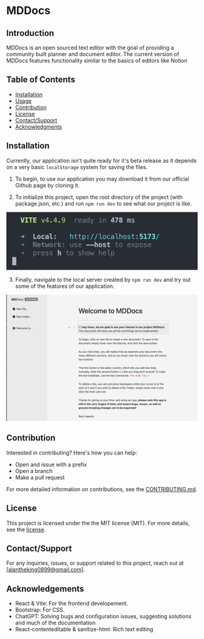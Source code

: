 # MDDocs

## Introduction

MDDocs is an open sourced text editor with the goal of providing a community built planner and document editor. The current version of MDDocs features functionality similar to the basics of editors like Notion

## Table of Contents

- [Installation](#installation)
- [Usage](#usage)
- [Contribution](#contribution)
- [License](#license)
- [Contact/Support](#contactsupport)
- [Acknowledgments](#acknowledgments)

## Installation

Currently, our application isn't quite ready for it's beta release as it depends on a very basic `localStorage` system for saving the files.

1. To begin, to use our application you may download it from our official Github page by cloning it.

2. To initialize this project, open the root directory of the project (with package.json, etc.) and run `npm run dev` to see what our project is like.  

![Dev server in action](../docs/images/server_dev.png)

3. Finally, navigate to the local server created by `npm run dev` and try out some of the features of our application.

![App in action](../docs/images/application.png)

## Contribution

Interested in contributing? Here's how you can help:
- Open and issue with a prefix
- Open a branch
- Make a pull request

For more detailed information on contributions, see the [CONTRIBUTING.md](CONTRIBUTING.MD).

## License

This project is licensed under the the MIT license (MIT). For more details, see the [license](LICENSE.txt).

## Contact/Support

For any inquiries, issues, or support related to this project, reach out at [alantheking0899@gmail.com].

## Acknowledgements

- React & Vite: For the frontend developement.
- Bootstrap: For CSS.
- ChatGPT: Solving bugs and configuration issues, suggesting solutions and much of the documentation
- React-contenteditable & sanitize-html: Rich text editing